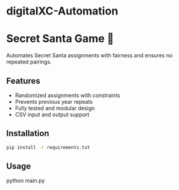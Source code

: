 # digitalXC-Automation
# Secret Santa Game 🎅
Automates Secret Santa assignments with fairness and ensures no repeated pairings.

## Features
- Randomized assignments with constraints
- Prevents previous year repeats
- Fully tested and modular design
- CSV input and output support

## Installation
```sh
pip install -r requirements.txt
```
## Usage
python main.py
